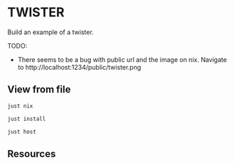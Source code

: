 # TWISTER

Build an example of a twister.  

TODO:

* There seems to be a bug with public url and the image on nix. Navigate to http://localhost:1234/public/twister.png

## View from file

```sh
just nix

just install

just host
```

## Resources

